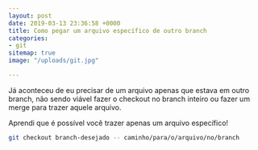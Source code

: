 ```yaml
---
layout: post
date: 2019-03-13 23:36:58 +0000
title: Como pegar um arquivo específico de outro branch
categories:
- git
sitemap: true
image: "/uploads/git.jpg"

---
```

Já aconteceu de eu precisar de um arquivo apenas que estava em outro branch, não sendo viável fazer o checkout no branch inteiro ou fazer um merge para trazer aquele arquivo.

Aprendi que é possível você trazer apenas um arquivo específico!

```bash
git checkout branch-desejado -- caminho/para/o/arquivo/no/branch
```